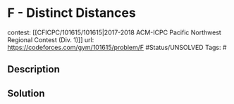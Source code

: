 # F - Distinct Distances

contest: [[CFICPC/101615/101615|2017-2018 ACM-ICPC Pacific Northwest Regional Contest (Div. 1)]]
url: https://codeforces.com/gym/101615/problem/F
#Status/UNSOLVED
Tags: #

## Description

## Solution

